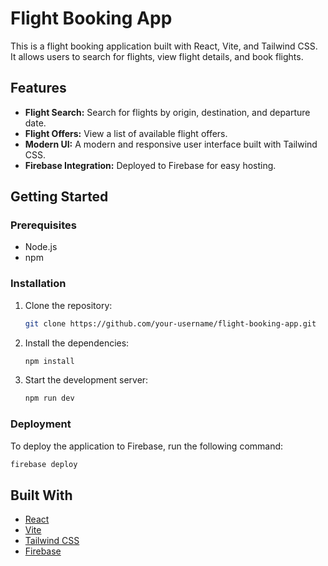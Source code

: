 # Flight Booking App

This is a flight booking application built with React, Vite, and Tailwind CSS. It allows users to search for flights, view flight details, and book flights.

## Features

*   **Flight Search:** Search for flights by origin, destination, and departure date.
*   **Flight Offers:** View a list of available flight offers.
*   **Modern UI:** A modern and responsive user interface built with Tailwind CSS.
*   **Firebase Integration:** Deployed to Firebase for easy hosting.

## Getting Started

### Prerequisites

*   Node.js
*   npm

### Installation

1.  Clone the repository:

    ```bash
    git clone https://github.com/your-username/flight-booking-app.git
    ```

2.  Install the dependencies:

    ```bash
    npm install
    ```

3.  Start the development server:

    ```bash
    npm run dev
    ```

### Deployment

To deploy the application to Firebase, run the following command:

```bash
firebase deploy
```

## Built With

*   [React](https://reactjs.org/)
*   [Vite](https://vitejs.dev/)
*   [Tailwind CSS](https://tailwindcss.com/)
*   [Firebase](https://firebase.google.com/)